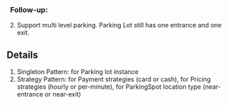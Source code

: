 ### &nbsp; Follow-up:
2. Support multi level parking. Parking Lot still has one entrance and one exit.

## Details
1. Singleton Pattern: for Parking lot instance
2. Strategy Pattern: for Payment strategies (card or cash), for Pricing strategies (hourly or per-minute), for ParkingSpot location type (near-entrance or near-exit)